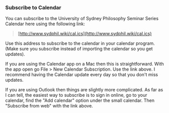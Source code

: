 ### Subscribe to Calendar 

You can subscribe to the University of Sydney Philosophy Seminar Series Calendar here using the following link: 

> [http://www.sydphil.wiki/cal.ics](http://www.sydphil.wiki/cal.ics) 

Use this address to subscribe to the calendar in your calendar program. (Make sure you subscribe instead of importing the calendar so you get updates). 

If you are using the Calendar app on a Mac then this is straightforward. With
the app open go File > New Calendar Subscription. Use the link above.
I recommend having the Calendar update every day so that you don't miss
updates. 

If you are using Outlook then things are slightly more complicated. As far as
I can tell, the easiest way to subscribe is to sign in online, go to your
calendar, find the "Add calendar" option under the small calendar. Then
"Subscribe from web" with the link above. 
